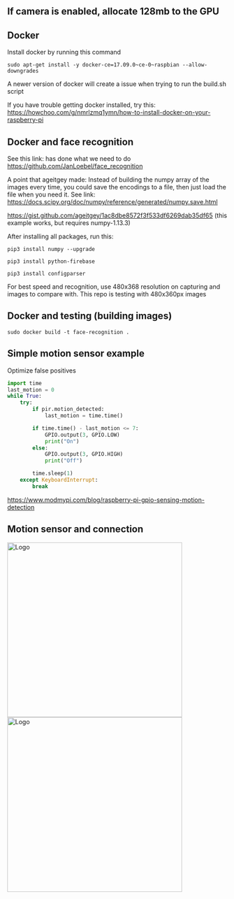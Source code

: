 ## If camera is enabled, allocate 128mb to the GPU

## Docker
Install docker by running this command

```sudo apt-get install -y docker-ce=17.09.0~ce-0~raspbian --allow-downgrades```

A newer version of docker will create a issue when trying to run the build.sh script

If you have trouble getting docker installed, try this:
https://howchoo.com/g/nmrlzmq1ymn/how-to-install-docker-on-your-raspberry-pi

## Docker and face recognition
See this link: has done what we need to do
https://github.com/JanLoebel/face_recognition

A point that ageitgey made:
Instead of building the numpy array of the images every time, you could save the encodings to a file, then just load the file when you need it. See link:
https://docs.scipy.org/doc/numpy/reference/generated/numpy.save.html


https://gist.github.com/ageitgey/1ac8dbe8572f3f533df6269dab35df65
(this example works, but requires  numpy-1.13.3)

After installing all packages, run this:

```
pip3 install numpy --upgrade
```

```
pip3 install python-firebase
```
```
pip3 install configparser
```

For best speed and recognition, use 480x368 resolution on capturing and images to compare with.
This repo  is testing with 480x360px images

## Docker and testing (building images)
```
sudo docker build -t face-recognition .
```

## Simple motion sensor example
Optimize false positives

```python
import time
last_motion = 0
while True:
    try:
        if pir.motion_detected:
            last_motion = time.time()

        if time.time() - last_motion <= 7:
            GPIO.output(3, GPIO.LOW)
            print("On")
        else:
            GPIO.output(3, GPIO.HIGH)
            print("Off")

        time.sleep(1)
    except KeyboardInterrupt:
        break
```

https://www.modmypi.com/blog/raspberry-pi-gpio-sensing-motion-detection

## Motion sensor and connection
<img src="../docs/images/r-pi-motion.jpg" alt="Logo" width=400px/> <img src="../docs/images/pir-sensor.jpg" alt="Logo" width=400px/>
